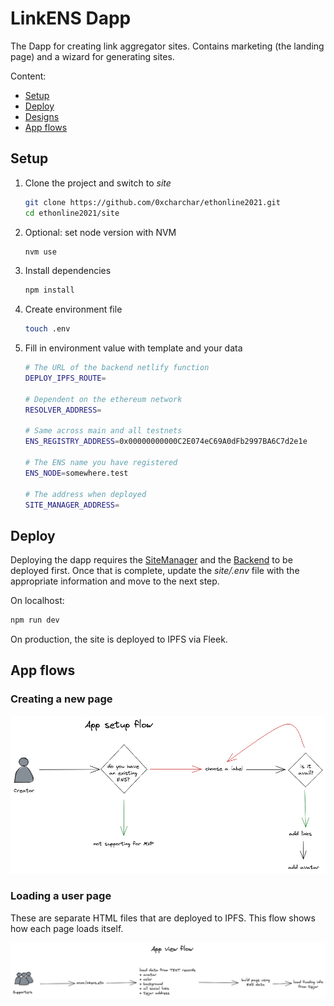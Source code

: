 # LinkENS Dapp

The Dapp for creating link aggregator sites. Contains marketing (the landing page) and a wizard for generating sites.

Content:

* [Setup](#setup)
* [Deploy](#deploy)
* [Designs](docs/designs)
* [App flows](#app-flows)

## Setup

1. Clone the project and switch to _site_
    ```sh
    git clone https://github.com/0xcharchar/ethonline2021.git
    cd ethonline2021/site
    ```
2. Optional: set node version with NVM
    ```sh
    nvm use
    ```
3. Install dependencies
    ```sh
    npm install
    ```
4. Create environment file
    ```sh
    touch .env
    ```
5. Fill in environment value with template and your data
    ```sh
    # The URL of the backend netlify function
    DEPLOY_IPFS_ROUTE=
    
    # Dependent on the ethereum network
    RESOLVER_ADDRESS=
    
    # Same across main and all testnets
    ENS_REGISTRY_ADDRESS=0x00000000000C2E074eC69A0dFb2997BA6C7d2e1e
    
    # The ENS name you have registered
    ENS_NODE=somewhere.test
    
    # The address when deployed
    SITE_MANAGER_ADDRESS=
    ```

## Deploy

Deploying the dapp requires the [SiteManager](/contracts/README.md) and the
[Backend](/backend/README.md) to be deployed first. Once that is complete,
update the _site/.env_ file with the appropriate information and move to the
next step.

On localhost:

```sh
npm run dev
```

On production, the site is deployed to IPFS via Fleek.

## App flows

### Creating a new page

![Show the process of creating a new subdomain](docs/flow_setup.png)

### Loading a user page

These are separate HTML files that are deployed to IPFS. This flow shows how each page loads itself.

![Show how the HTML page generates its content from ENS when loaded](docs/flow_creatorpage.png)
